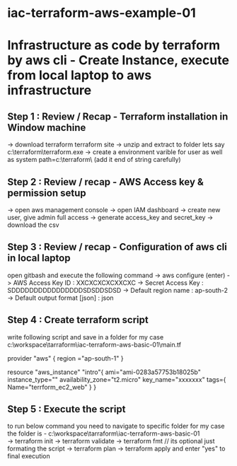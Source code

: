 # iac-terraform-aws-example-01
Infrastructure as  code  by terraform by aws cli - Create  Instance,
execute from local laptop to aws infrastructure
===================================================================

Step 1 : Review / Recap -  Terraform installation in Window machine
---------------------------------------------------------------------
-> download terraform terraform site 
-> unzip and extract to folder lets say c:\terraform\terraform.exe
-> create a environment varible for user as well as system 
   path=c:\terraform\ (add it end of string carefully) 

Step 2 : Review / recap - AWS Access key & permission setup  
-----------------------------------------------------------------------
-> open aws management console 
-> open IAM dashboard
-> create new user, give admin full access 
-> generate access_key  and secret_key 
-> download the csv 

Step 3 : Review / recap - Configuration of aws cli in local laptop 
-----------------------------------------------------------------------
open gitbash and execute the following command 
-> aws configure   (enter)
-> AWS Access Key ID : XXCXCXCXCXXCXC
-> Secret Access Key : SDDDDDDDDDDDDDDDDSDSDDSDSD
-> Default region name : ap-south-2
-> Default output format [json] : json

Step 4 : Create terraform script 
-----------------------------------------------------------------------
write following script and save in a folder 
for my case c:\workspace\tarraform\iac-terraform-aws-basic-01\main.tf

provider "aws" {
   region ="ap-south-1"
}

resource "aws_instance" "intro"{
   ami="ami-0283a57753b18025b"
   instance_type=""
   availability_zone="t2.micro"
   key_name="xxxxxxx"
   tags={
      Name="terrform_ec2_web"
   }
}


Step 5 : Execute the script 
------------------------------------------------------------------------
to run below command you need to navigate to specific folder 
for my case the folder is -  c:\workspace\tarraform\iac-terraform-aws-basic-01\
-> terraform init 
-> terraform validate
-> terraform fmt  // its optional just formating the script 
-> terraform plan
-> terraform apply   and enter "yes" to final execution 


